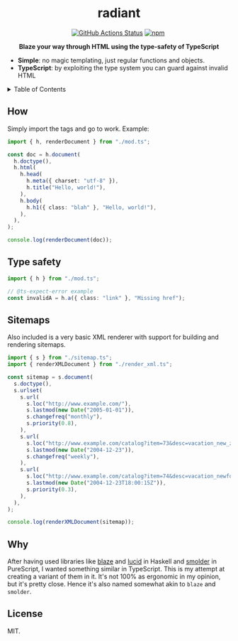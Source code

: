 <h1 align="center">radiant</h1>
<p align="center">
    <a href="https://github.com/sondr3/radiant/actions"><img alt="GitHub Actions Status" src="https://github.com/sondr3/radiant/workflows/pipeline/badge.svg" /></a>
    <a href="https://www.npmjs.com/package/@sondr3/radiant"><img alt="npm" src="https://img.shields.io/npm/v/@sondr3/radiant" /></a>
    <a href="https://jsr.io/@sondr3/radiant"> <img src="https://jsr.io/badges/@sondr3/radiant" alt="" /></a>
</p>

<p align="center">
  <b>Blaze your way through HTML using the type-safety of TypeScript</b>
</p>

- **Simple**: no magic templating, just regular functions and objects.
- **TypeScript**: by exploiting the type system you can guard against invalid HTML

<details>
<summary>Table of Contents</summary>
<br />

- [How](#how)
- [Type safety](#type-safety)
- [Why](#why)
- [License](#license)

</details>

## How

Simply import the tags and go to work. Example:

```ts
import { h, renderDocument } from "./mod.ts";

const doc = h.document(
  h.doctype(),
  h.html(
    h.head(
      h.meta({ charset: "utf-8" }),
      h.title("Hello, world!"),
    ),
    h.body(
      h.h1({ class: "blah" }, "Hello, world!"),
    ),
  ),
);

console.log(renderDocument(doc));
```

## Type safety

```ts
import { h } from "./mod.ts";

// @ts-expect-error example
const invalidA = h.a({ class: "link" }, "Missing href");
```

## Sitemaps

Also included is a very basic XML renderer with support for building and rendering sitemaps.

```ts
import { s } from "./sitemap.ts";
import { renderXMLDocument } from "./render_xml.ts";

const sitemap = s.document(
  s.doctype(),
  s.urlset(
    s.url(
      s.loc("http://www.example.com/"),
      s.lastmod(new Date("2005-01-01")),
      s.changefreq("monthly"),
      s.priority(0.8),
    ),
    s.url(
      s.loc("http://www.example.com/catalog?item=73&desc=vacation_new_zealand"),
      s.lastmod(new Date("2004-12-23")),
      s.changefreq("weekly"),
    ),
    s.url(
      s.loc("http://www.example.com/catalog?item=74&desc=vacation_newfoundland"),
      s.lastmod(new Date("2004-12-23T18:00:15Z")),
      s.priority(0.3),
    ),
  ),
);

console.log(renderXMLDocument(sitemap));
```

## Why

After having used libraries like [blaze][blaze] and [lucid][lucid] in Haskell and [smolder][smolder] in PureScript, I
wanted something similar in TypeScript. This is my attempt at creating a variant of them in it. It's not 100% as
ergonomic in my opinion, but it's pretty close. Hence it's also named somewhat akin to `blaze` and `smolder`.

## License

MIT.

[blaze]: https://jaspervdj.be/blaze/
[lucid]: https://github.com/chrisdone/lucid/tree/master/lucid2
[smolder]: https://github.com/bodil/purescript-smolder
